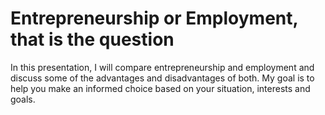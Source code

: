 # Entrepreneurship or Employment, that is the question

In this presentation, I will compare entrepreneurship and employment and discuss some of the advantages and disadvantages of both. My goal is to help you make an informed choice based on your situation, interests and goals.